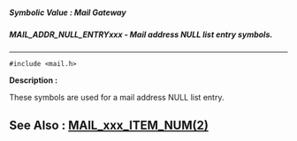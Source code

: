 ##### Symbolic Value : Mail Gateway
##### MAIL_ADDR_NULL_ENTRYxxx - Mail address NULL list entry symbols.
---
```
#include <mail.h>
```
**Description :**

These symbols are used for a mail address NULL list entry.

**See Also :**
[MAIL_xxx_ITEM_NUM(2)](/reference/Symb/MAIL_xxx_ITEM_NUM(2))
---
